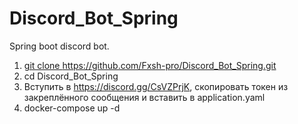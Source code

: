 # Discord_Bot_Spring
Spring boot discord bot.
1)   [git clone ](https://github.com/Fxsh-pro/Discord_Bot_Spring.git)https://github.com/Fxsh-pro/Discord_Bot_Spring.git
2)   cd Discord_Bot_Spring
3)   Вступить в https://discord.gg/CsVZPrjK, скопировать токен из закреплённого сообщения и вставить в application.yaml
4)   docker-compose up -d
